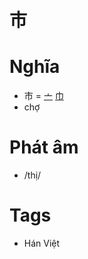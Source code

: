 # 市

# Nghĩa
* 市 = [亠](亠.md) [巾](巾.md)
* chợ

# Phát âm
* /thị/

# Tags
* Hán Việt

<script>window.HANZI_FIELD='市';</script>
